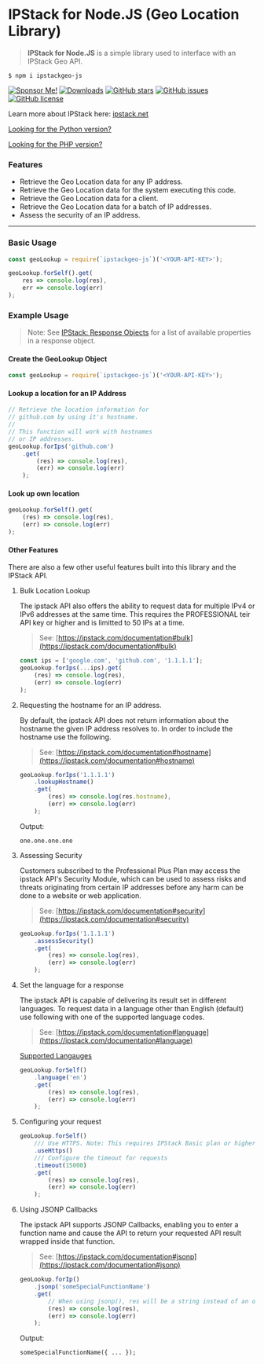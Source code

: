# IPStack for Node.JS (Geo Location Library)
> **IPStack for Node.JS** is a simple library used to interface with an IPStack Geo API.

```
$ npm i ipstackgeo-js
```

[![Sponsor Me!](https://img.shields.io/badge/%F0%9F%92%B8-Sponsor%20Me!-blue)](https://github.com/sponsors/nathan-fiscaletti)
[![Downloads](https://img.shields.io/npm/dw/ipstackgeo-js)](https://www.npmjs.com/package/ipstackgeo-js)
[![GitHub stars](https://img.shields.io/github/stars/nathan-fiscaletti/ipstackgeo-js)](https://github.com/nathan-fiscaletti/ipstackgeo-js/stargazers)
[![GitHub issues](https://img.shields.io/github/issues/nathan-fiscaletti/ipstackgeo-js)](https://github.com/nathan-fiscaletti/ipstackgeo-js/issues)
[![GitHub license](https://img.shields.io/github/license/nathan-fiscaletti/ipstackgeo-js)](https://github.com/nathan-fiscaletti/ipstackgeo-js/blob/main/LICENSE)

Learn more about IPStack here: [ipstack.net](https://ipstack.com/product)

[Looking for the Python version?](https://github.com/nathan-fiscaletti/ipstackgeo-py)

[Looking for the PHP version?](https://github.com/nathan-fiscaletti/ipstackgeo-php)

### Features
* Retrieve the Geo Location data for any IP address.
* Retrieve the Geo Location data for the system executing this code.
* Retrieve the Geo Location data for a client.
* Retrieve the Geo Location data for a batch of IP addresses.
* Assess the security of an IP address.

---

### Basic Usage

```js
const geoLookup = require(`ipstackgeo-js`)('<YOUR-API-KEY>');

geoLookup.forSelf().get(
    res => console.log(res),
    err => console.log(err)
);
```

### Example Usage

> Note: See [IPStack: Response Objects](https://ipstack.com/documentation#objects) for a list of available properties in a response object.

#### Create the GeoLookup Object

```js
const geoLookup = require(`ipstackgeo-js`)('<YOUR-API-KEY>');
```

#### Lookup a location for an IP Address

```js
// Retrieve the location information for 
// github.com by using it's hostname.
// 
// This function will work with hostnames
// or IP addresses.
geoLookup.forIps('github.com')
    .get(
        (res) => console.log(res),
        (err) => console.log(err)
    );
```

#### Look up own location
```js
geoLookup.forSelf().get(
    (res) => console.log(res),
    (err) => console.log(err)
);
```

#### Other Features

There are also a few other useful features built into this library and the IPStack API.

1. Bulk Location Lookup

   The ipstack API also offers the ability to request data for multiple IPv4 or IPv6 addresses at the same time. This requires the PROFESSIONAL teir API key or higher and is limitted to 50 IPs at a time.
   > See: [https://ipstack.com/documentation#bulk](https://ipstack.com/documentation#bulk)

   ```js
   const ips = ['google.com', 'github.com', '1.1.1.1'];
   geoLookup.forIps(...ips).get(
       (res) => console.log(res),
       (err) => console.log(err)
   );
   ```

2. Requesting the hostname for an IP address.

   By default, the ipstack API does not return information about the hostname the given IP address resolves to. In order to include the hostname use the following.
   > See: [https://ipstack.com/documentation#hostname](https://ipstack.com/documentation#hostname)

   ```js
   geoLookup.forIps('1.1.1.1')
       .lookupHostname()
       .get(
           (res) => console.log(res.hostname),
           (err) => console.log(err)
       );
   ```

   Output:
   ```
   one.one.one.one
   ```

3. Assessing Security

   Customers subscribed to the Professional Plus Plan may access the ipstack API's Security Module, which can be used to assess risks and threats originating from certain IP addresses before any harm can be done to a website or web application.
   > See: [https://ipstack.com/documentation#security](https://ipstack.com/documentation#security)

   ```js
   geoLookup.forIps('1.1.1.1')
       .assessSecurity()
       .get(
           (res) => console.log(res),
           (err) => console.log(err)
       );
   ```

4. Set the language for a response

   The ipstack API is capable of delivering its result set in different languages. To request data in a language other than English (default) use following with one of the supported language codes.
   > See: [https://ipstack.com/documentation#language](https://ipstack.com/documentation#language)

   [Supported Langauges](https://ipstack.com/documentation#language)

   ```js
   geoLookup.forSelf()
       .language('en')
       .get(
           (res) => console.log(res),
           (err) => console.log(err)
       );
   ```

5. Configuring your request

   ```js
   geoLookup.forSelf()
       /// Use HTTPS. Note: This requires IPStack Basic plan or higher.
       .useHttps()
       /// Configure the timeout for requests
       .timeout(15000)
       .get(
           (res) => console.log(res),
           (err) => console.log(err)
       );
   ```

6. Using JSONP Callbacks

   The ipstack API supports JSONP Callbacks, enabling you to enter a function name and cause the API to return your requested API result wrapped inside that function.
   > See: [https://ipstack.com/documentation#jsonp](https://ipstack.com/documentation#jsonp)

   ```js
   geoLookup.forIp()
       .jsonp('someSpecialFunctionName')
       .get(
           // When using jsonp(), res will be a string instead of an object.
           (res) => console.log(res),
           (err) => console.log(err)
       );
   ```

   Output:
   ```
   someSpecialFunctionName({ ... });
   ```
